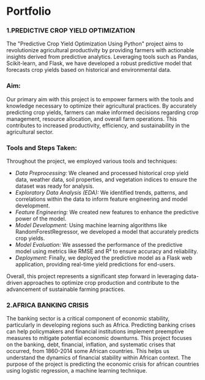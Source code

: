 # Portfolio
### 1.PREDICTIVE CROP YIELD OPTIMIZATION

The "Predictive Crop Yield Optimization Using Python" project aims to revolutionize agricultural productivity by providing farmers with actionable insights derived from predictive analytics. Leveraging tools such as Pandas, Scikit-learn, and Flask, we have developed a robust predictive model that forecasts crop yields based on historical and environmental data. 

### Aim:

Our primary aim with this project is to empower farmers with the tools and knowledge necessary to optimize their agricultural practices. By accurately predicting crop yields, farmers can make informed decisions regarding crop management, resource allocation, and overall farm operations. This contributes to increased productivity, efficiency, and sustainability in the agricultural sector.

### Tools and Steps Taken:
Throughout the project, we employed various tools and techniques:
- *Data Preprocessing:* We cleaned and processed historical crop yield data, weather data, soil properties, and vegetation indices to ensure the dataset was ready for analysis.
- *Exploratory Data Analysis (EDA):* We identified trends, patterns, and correlations within the data to inform feature engineering and model development.
- *Feature Engineering:* We created new features to enhance the predictive power of the model.
- *Model Development:* Using machine learning algorithms like RandomForestRegressor, we developed a model that accurately predicts crop yields.
- *Model Evaluation:* We assessed the performance of the predictive model using metrics like RMSE and R² to ensure accuracy and reliability.
- *Deployment:* Finally, we deployed the predictive model as a Flask web application, providing real-time yield predictions for end-users.

Overall, this project represents a significant step forward in leveraging data-driven approaches to optimize crop production and contribute to the advancement of sustainable farming practices.




### 2.AFRICA BANKING CRISIS
The banking sector is a critical component of economic stability, particularly in developing regions such as Africa. Predicting banking crises can help policymakers and financial institutions implement preemptive measures to mitigate potential economic downturns.
This project focuses on the banking, debt, financial, inflation, and systematic crises that occurred, from 1860-2014 some African countries. This helps us understand the dynamics of financial stability within African context.
The purpose of the project is predicting the economic crisis for african countries using logistic regression, a machine learning technique.
